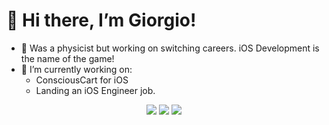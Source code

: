 # 👋 Hi there, I’m Giorgio!
- 👀 Was a physicist but working on switching careers. iOS Development is the name of the game!
- 🔭 I’m currently working on:
	- ConsciousCart for iOS
	- Landing an iOS Engineer job.


<p align="center">
<a target="_blank" href="https://www.linkedin.com/in/glat1957/"><img src="https://img.shields.io/badge/-LinkedIn-0077B5?style=for-the-badge&logo=Linkedin&logoColor=white"></img></a>
<a target="_blank" href="mailto:latourgiorgio@gmail.com"><img src="https://img.shields.io/badge/-Gmail-D14836?style=for-the-badge&logo=Gmail&logoColor=white"></img></a>
<a target="_blank" href="https://www.twitter.com/giorgio_latour/"><img src="https://img.shields.io/badge/-Twitter-0077B5?style=for-the-badge&logo=Twitter&logoColor=white"></img></a>
</p>
<!---
achi113s/achi113s is a ✨ special ✨ repository because its `README.md` (this file) appears on your GitHub profile.
You can click the Preview link to take a look at your changes.
--->

